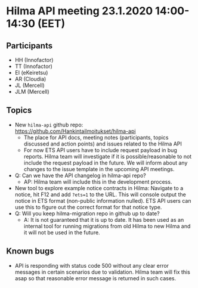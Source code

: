 # Hilma API meeting 23.1.2020 14:00-14:30 (EET)

## Participants
- HH (Innofactor)
- TT (Innofactor)
- EI (eKeiretsu)
- AR (Cloudia)
- JL (Mercell)
- JLM (Mercell)

## Topics
- New `hilma-api` github repo: https://github.com/Hankintailmoitukset/hilma-api
    - The place for API docs, meeting notes (participants, topics discussed and action points) and issues related to the Hilma API
    - For now ETS API users have to include request payload in bug reports. Hilma team will investigate if it is possible/reasonable to not include the request payload in the future. We will inform about any changes to the issue template in the upcoming API meetings.
- Q: Can we have the API changelog in hilma-api repo?
    - AP: Hilma team will include this in the development process.
- New tool to explore example notice contracts in Hilma: Navigate to a notice, hit F12 and add `?ets=1` to the URL. This will console output the notice in ETS format (non-public information nulled). ETS API users can use this to figure out the correct format for that notice type.
- Q: Will you keep hilma-migration repo in github up to date?
    - A: It is not guaranteed that it is up to date. It has been used as an internal tool for running migrations from old Hilma to new Hilma and it will not be used in the future.

## Known bugs

- API is responding with status code 500 without any clear error messages in certain scenarios due to validation. Hilma team will fix this asap so that reasonable error message is returned in such cases.